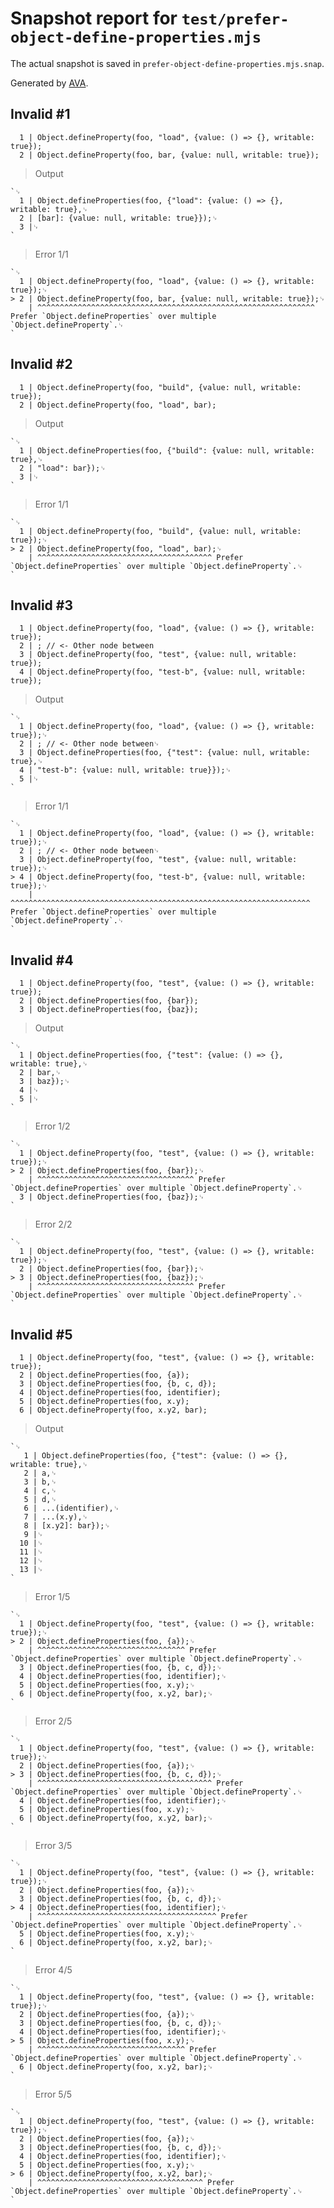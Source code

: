 # Snapshot report for `test/prefer-object-define-properties.mjs`

The actual snapshot is saved in `prefer-object-define-properties.mjs.snap`.

Generated by [AVA](https://avajs.dev).

## Invalid #1
      1 | Object.defineProperty(foo, "load", {value: () => {}, writable: true});
      2 | Object.defineProperty(foo, bar, {value: null, writable: true});

> Output

    `␊
      1 | Object.defineProperties(foo, {"load": {value: () => {}, writable: true},␊
      2 | [bar]: {value: null, writable: true}});␊
      3 |␊
    `

> Error 1/1

    `␊
      1 | Object.defineProperty(foo, "load", {value: () => {}, writable: true});␊
    > 2 | Object.defineProperty(foo, bar, {value: null, writable: true});␊
        | ^^^^^^^^^^^^^^^^^^^^^^^^^^^^^^^^^^^^^^^^^^^^^^^^^^^^^^^^^^^^^^ Prefer `Object.defineProperties` over multiple `Object.defineProperty`.␊
    `

## Invalid #2
      1 | Object.defineProperty(foo, "build", {value: null, writable: true});
      2 | Object.defineProperty(foo, "load", bar);

> Output

    `␊
      1 | Object.defineProperties(foo, {"build": {value: null, writable: true},␊
      2 | "load": bar});␊
      3 |␊
    `

> Error 1/1

    `␊
      1 | Object.defineProperty(foo, "build", {value: null, writable: true});␊
    > 2 | Object.defineProperty(foo, "load", bar);␊
        | ^^^^^^^^^^^^^^^^^^^^^^^^^^^^^^^^^^^^^^^ Prefer `Object.defineProperties` over multiple `Object.defineProperty`.␊
    `

## Invalid #3
      1 | Object.defineProperty(foo, "load", {value: () => {}, writable: true});
      2 | ; // <- Other node between
      3 | Object.defineProperty(foo, "test", {value: null, writable: true});
      4 | Object.defineProperty(foo, "test-b", {value: null, writable: true});

> Output

    `␊
      1 | Object.defineProperty(foo, "load", {value: () => {}, writable: true});␊
      2 | ; // <- Other node between␊
      3 | Object.defineProperties(foo, {"test": {value: null, writable: true},␊
      4 | "test-b": {value: null, writable: true}});␊
      5 |␊
    `

> Error 1/1

    `␊
      1 | Object.defineProperty(foo, "load", {value: () => {}, writable: true});␊
      2 | ; // <- Other node between␊
      3 | Object.defineProperty(foo, "test", {value: null, writable: true});␊
    > 4 | Object.defineProperty(foo, "test-b", {value: null, writable: true});␊
        | ^^^^^^^^^^^^^^^^^^^^^^^^^^^^^^^^^^^^^^^^^^^^^^^^^^^^^^^^^^^^^^^^^^^ Prefer `Object.defineProperties` over multiple `Object.defineProperty`.␊
    `

## Invalid #4
      1 | Object.defineProperty(foo, "test", {value: () => {}, writable: true});
      2 | Object.defineProperties(foo, {bar});
      3 | Object.defineProperties(foo, {baz});

> Output

    `␊
      1 | Object.defineProperties(foo, {"test": {value: () => {}, writable: true},␊
      2 | bar,␊
      3 | baz});␊
      4 |␊
      5 |␊
    `

> Error 1/2

    `␊
      1 | Object.defineProperty(foo, "test", {value: () => {}, writable: true});␊
    > 2 | Object.defineProperties(foo, {bar});␊
        | ^^^^^^^^^^^^^^^^^^^^^^^^^^^^^^^^^^^ Prefer `Object.defineProperties` over multiple `Object.defineProperty`.␊
      3 | Object.defineProperties(foo, {baz});␊
    `

> Error 2/2

    `␊
      1 | Object.defineProperty(foo, "test", {value: () => {}, writable: true});␊
      2 | Object.defineProperties(foo, {bar});␊
    > 3 | Object.defineProperties(foo, {baz});␊
        | ^^^^^^^^^^^^^^^^^^^^^^^^^^^^^^^^^^^ Prefer `Object.defineProperties` over multiple `Object.defineProperty`.␊
    `

## Invalid #5
      1 | Object.defineProperty(foo, "test", {value: () => {}, writable: true});
      2 | Object.defineProperties(foo, {a});
      3 | Object.defineProperties(foo, {b, c, d});
      4 | Object.defineProperties(foo, identifier);
      5 | Object.defineProperties(foo, x.y);
      6 | Object.defineProperty(foo, x.y2, bar);

> Output

    `␊
       1 | Object.defineProperties(foo, {"test": {value: () => {}, writable: true},␊
       2 | a,␊
       3 | b,␊
       4 | c,␊
       5 | d,␊
       6 | ...(identifier),␊
       7 | ...(x.y),␊
       8 | [x.y2]: bar});␊
       9 |␊
      10 |␊
      11 |␊
      12 |␊
      13 |␊
    `

> Error 1/5

    `␊
      1 | Object.defineProperty(foo, "test", {value: () => {}, writable: true});␊
    > 2 | Object.defineProperties(foo, {a});␊
        | ^^^^^^^^^^^^^^^^^^^^^^^^^^^^^^^^^ Prefer `Object.defineProperties` over multiple `Object.defineProperty`.␊
      3 | Object.defineProperties(foo, {b, c, d});␊
      4 | Object.defineProperties(foo, identifier);␊
      5 | Object.defineProperties(foo, x.y);␊
      6 | Object.defineProperty(foo, x.y2, bar);␊
    `

> Error 2/5

    `␊
      1 | Object.defineProperty(foo, "test", {value: () => {}, writable: true});␊
      2 | Object.defineProperties(foo, {a});␊
    > 3 | Object.defineProperties(foo, {b, c, d});␊
        | ^^^^^^^^^^^^^^^^^^^^^^^^^^^^^^^^^^^^^^^ Prefer `Object.defineProperties` over multiple `Object.defineProperty`.␊
      4 | Object.defineProperties(foo, identifier);␊
      5 | Object.defineProperties(foo, x.y);␊
      6 | Object.defineProperty(foo, x.y2, bar);␊
    `

> Error 3/5

    `␊
      1 | Object.defineProperty(foo, "test", {value: () => {}, writable: true});␊
      2 | Object.defineProperties(foo, {a});␊
      3 | Object.defineProperties(foo, {b, c, d});␊
    > 4 | Object.defineProperties(foo, identifier);␊
        | ^^^^^^^^^^^^^^^^^^^^^^^^^^^^^^^^^^^^^^^^ Prefer `Object.defineProperties` over multiple `Object.defineProperty`.␊
      5 | Object.defineProperties(foo, x.y);␊
      6 | Object.defineProperty(foo, x.y2, bar);␊
    `

> Error 4/5

    `␊
      1 | Object.defineProperty(foo, "test", {value: () => {}, writable: true});␊
      2 | Object.defineProperties(foo, {a});␊
      3 | Object.defineProperties(foo, {b, c, d});␊
      4 | Object.defineProperties(foo, identifier);␊
    > 5 | Object.defineProperties(foo, x.y);␊
        | ^^^^^^^^^^^^^^^^^^^^^^^^^^^^^^^^^ Prefer `Object.defineProperties` over multiple `Object.defineProperty`.␊
      6 | Object.defineProperty(foo, x.y2, bar);␊
    `

> Error 5/5

    `␊
      1 | Object.defineProperty(foo, "test", {value: () => {}, writable: true});␊
      2 | Object.defineProperties(foo, {a});␊
      3 | Object.defineProperties(foo, {b, c, d});␊
      4 | Object.defineProperties(foo, identifier);␊
      5 | Object.defineProperties(foo, x.y);␊
    > 6 | Object.defineProperty(foo, x.y2, bar);␊
        | ^^^^^^^^^^^^^^^^^^^^^^^^^^^^^^^^^^^^^ Prefer `Object.defineProperties` over multiple `Object.defineProperty`.␊
    `
